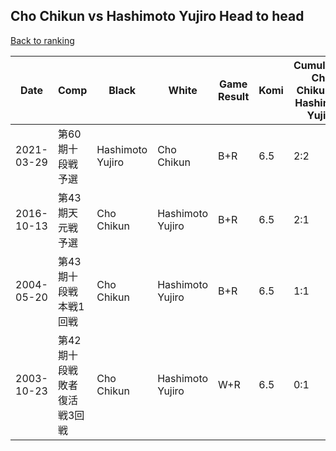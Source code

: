## Cho Chikun vs Hashimoto Yujiro Head to head

[Back to ranking](../../index.md)




| **Date** | **Comp** | **Black** | **White** | **Game Result** | **Komi** | **Cumulative Cho Chikun Vs Hashimoto Yujiro** | **Cho Chikun Streak** | **Hashimoto Yujiro Streak** | 
| --- | --- | --- | --- | --- | --- | --- | --- | --- |
| 2021-03-29 | 第60期十段戦予選 | Hashimoto Yujiro | Cho Chikun | B+R | 6.5 | 2:2 | 0 | 1 | 
| 2016-10-13 | 第43期天元戦予選 | Cho Chikun | Hashimoto Yujiro | B+R | 6.5 | 2:1 | 2 | 0 | 
| 2004-05-20 | 第43期十段戦本戦1回戦 | Cho Chikun | Hashimoto Yujiro | B+R | 6.5 | 1:1 | 1 | 0 | 
| 2003-10-23 | 第42期十段戦敗者復活戦3回戦 | Cho Chikun | Hashimoto Yujiro | W+R | 6.5 | 0:1 | 0 | 1 |




